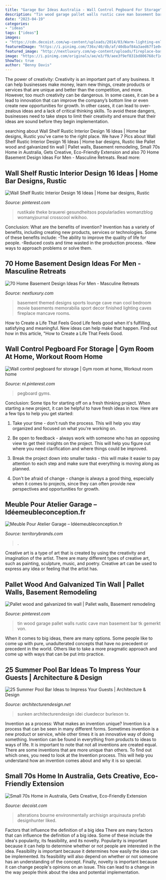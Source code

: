 ```yaml
---
title: "Garage Bar Ideas Australia - Wall Control Pegboard For Storage"
description: "Tin wood garage pallet walls rustic cave man basement bar tk gemerkt von"
date: "2023-04-19"
categories:
- "ideas"
tags: ["ideas"]
images:
- "https://cdn.decoist.com/wp-content/uploads/2014/03/Warm-lighting-enlivens-the-house-at-dusk.jpg"
featuredImage: "https://i.pinimg.com/736x/40/db/af/40dbaf84a3aed67f1e0c1f422c1751a9.jpg"
featured_image: "http://nextluxury.com/wp-content/uploads/fireplace-basement-movie-room-lounge-ideas-sports-themed.jpg"
image: "https://i.pinimg.com/originals/ae/e3/f9/aee3f9ef831bd806768cf1d22bd2d410.jpg"
ShowToc: true
author: "Benny Davis"
---
```



The power of creativity:
Creativity is an important part of any business. It can help businesses make money, learn new things, create products or services that are unique and better than the competition, and more. However, too much creativity can be dangerous. In some cases, it can be a lead to innovation that can improve the company’s bottom line or even create new opportunities for growth. In other cases, it can lead to over-zealous ideas and a lack of critical thinking skills. To avoid these dangers, businesses need to take steps to limit their creativity and ensure that their ideas are sound before they begin implementation.

	

		
searching about Wall Shelf Rustic Interior Design 16 Ideas | Home bar designs, Rustic you've came to the right place. We have 7 Pics about Wall Shelf Rustic Interior Design 16 Ideas | Home bar designs, Rustic like Pallet wood and galvanized tin wall | Pallet walls, Basement remodeling, Small 70s Home in Australia, Gets Creative, Eco-Friendly Extension and also 70 Home Basement Design Ideas For Men - Masculine Retreats. Read more:
		
    
## Wall Shelf Rustic Interior Design 16 Ideas | Home Bar Designs, Rustic

<img loading=lazy src="https://i.pinimg.com/736x/1a/85/b2/1a85b23ae9d9a5ff55f97cfebe2f7ad0.jpg" onerror="this.onerror=null;this.src='https://tse1.mm.bing.net/th?id=OIP.-AojDTp18DRUBp-a0JDBeAAAAA&amp;pid=15.1';" alt="Wall Shelf Rustic Interior Design 16 Ideas | Home bar designs, Rustic">

_Source: pinterest.com_

>rustikale theke brauerei gesundheitsos popularladies womanzblog womanyjournal crosscool wikihoo. 

	

Conclusion: What are the benefits of invention?
Invention has a variety of benefits, including creating new products, services or technologies. Some of these benefits include: 
-The ability to improve the quality of life for people. 
-Reduced costs and time wasted in the production process.
-New ways to approach problems or solve them.

    
## 70 Home Basement Design Ideas For Men - Masculine Retreats

<img loading=lazy src="http://nextluxury.com/wp-content/uploads/fireplace-basement-movie-room-lounge-ideas-sports-themed.jpg" onerror="this.onerror=null;this.src='https://tse3.mm.bing.net/th?id=OIP.Eo0i4Frrgn7VP4POzAWvvwHaJ4&amp;pid=15.1';" alt="70 Home Basement Design Ideas For Men - Masculine Retreats">

_Source: nextluxury.com_

>basement themed designs sports lounge cave man cool bedroom movie basements memorabilia sport decor finished lighting caves fireplace mancave rooms. 

	

How to Create a Life That Feels Good
Life feels good when it's fulfilling, satisfying and meaningful. New ideas can help make that happen. Find out how in this article, "How to Create a Life That Feels Good.

    
## Wall Control Pegboard For Storage | Gym Room At Home, Workout Room Home

<img loading=lazy src="https://i.pinimg.com/736x/11/64/fd/1164fd3125b505762f1057d66a1409cd.jpg" onerror="this.onerror=null;this.src='https://tse3.mm.bing.net/th?id=OIP.0HuG_rkncvjzLqwN0beJTgHaJ-&amp;pid=15.1';" alt="Wall control pegboard for storage | Gym room at home, Workout room home">

_Source: nl.pinterest.com_

>pegboard gyms. 

	

Conclusion: Some tips for starting off on a fresh thinking project.
When starting a new project, it can be helpful to have fresh ideas in tow. Here are a few tips to help you get started:
1. Take your time - don't rush the process. This will help you stay organized and focused on what you're working on.

2. Be open to feedback - always work with someone who has an opposing view to get their insights on the project. This will help you figure out where you need clarification and where things could be improved.

3. Break the project down into smaller tasks - this will make it easier to pay attention to each step and make sure that everything is moving along as planned.

4. Don't be afraid of change - change is always a good thing, especially when it comes to projects, since they can often provide new perspectives and opportunities for growth.

    
## Meuble Pour Atelier Garage – Idéemeubleconception.fr

<img loading=lazy src="https://i.pinimg.com/originals/ae/e3/f9/aee3f9ef831bd806768cf1d22bd2d410.jpg" onerror="this.onerror=null;this.src='https://tse1.mm.bing.net/th?id=OIP.y1gV7vMZAVvRRC65hzdEowHaL2&amp;pid=15.1';" alt="Meuble Pour Atelier Garage – Idéemeubleconception.fr">

_Source: territorybrands.com_

>. 

	

Creative art is a type of art that is created by using the creativity and imagination of the artist. There are many different types of creative art, such as painting, sculpture, music, and poetry. Creative art can be used to express any idea or feeling that the artist has.

    
## Pallet Wood And Galvanized Tin Wall | Pallet Walls, Basement Remodeling

<img loading=lazy src="https://i.pinimg.com/736x/40/db/af/40dbaf84a3aed67f1e0c1f422c1751a9.jpg" onerror="this.onerror=null;this.src='https://tse2.mm.bing.net/th?id=OIP.mwkDALaXkhL2JhpXbtZISwHaJ3&amp;pid=15.1';" alt="Pallet wood and galvanized tin wall | Pallet walls, Basement remodeling">

_Source: pinterest.com_

>tin wood garage pallet walls rustic cave man basement bar tk gemerkt von. 

	

When it comes to big ideas, there are many options. Some people like to come up with pure, unadulterated concepts that have no precedent or precedent in the world. Others like to take a more pragmatic approach and come up with ways that can be put into practice. 

    
## 25 Summer Pool Bar Ideas To Impress Your Guests | Architecture &amp; Design

<img loading=lazy src="https://cdn.architecturendesign.net/wp-content/uploads/2014/09/Summer-Pool-Bar-Ideas-9.jpg" onerror="this.onerror=null;this.src='https://tse2.mm.bing.net/th?id=OIP.I5BBckAhy8kKXDGKK5rqOgHaE6&amp;pid=15.1';" alt="25 Summer Pool Bar Ideas to Impress Your Guests | Architecture &amp; Design">

_Source: architecturendesign.net_

>sunken architecturendesign idei cluedecor burleson tx. 

	

Invention as a process: What makes an invention unique?
Invention is a process that can be seen in many different forms. Sometimes invention is a new product or service, while other times it is an innovative way of doing something. Invention can be found in everything from products to ideas to ways of life.
It is important to note that not all inventions are created equal. There are some inventions that are more unique than others. To find out which ones, you need to look at the Invention process. This will help you understand how an invention comes about and why it is so special.

    
## Small 70s Home In Australia, Gets Creative, Eco-Friendly Extension

<img loading=lazy src="https://cdn.decoist.com/wp-content/uploads/2014/03/Warm-lighting-enlivens-the-house-at-dusk.jpg" onerror="this.onerror=null;this.src='https://tse2.mm.bing.net/th?id=OIP.NhR0naJzkpKt0_nDwF77NAHaE8&amp;pid=15.1';" alt="Small 70s Home in Australia, Gets Creative, Eco-Friendly Extension">

_Source: decoist.com_

>alterations bourne environmentally archisign arquinauta prefab designhunter liked. 

	

Factors that influence the definition of a big idea
There are many factors that can influence the definition of a big idea. Some of these include the idea's popularity, its feasibility, and its novelty. Popularity is important because it can help to determine whether or not people are interested in the idea. Feasibility is important because it determines how easily the idea can be implemented. Its feasibility will also depend on whether or not someone has an understanding of the concept. Finally, novelty is important because it can change people's opinions on an issue. This can lead to a change in the way people think about the idea and potential implementation.


